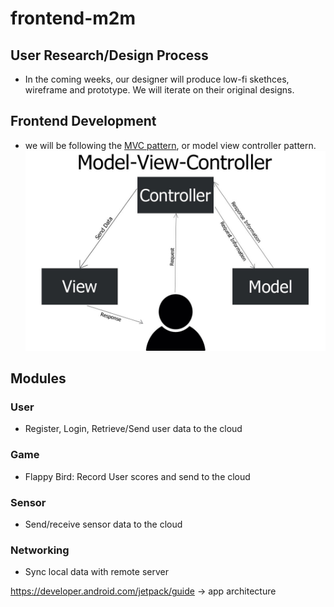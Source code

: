# frontend-m2m

## User Research/Design Process 
- In the coming weeks, our designer will produce low-fi skethces, wireframe and prototype. We will iterate on their original designs.

## Frontend Development 
- we will be following the [MVC pattern](https://medium.com/@joespinelli_6190/mvc-model-view-controller-ef878e2fd6f5), or model view controller pattern. 
![mvc](/photos/mvc.jpg "mvc")

## Modules 
### User
- Register, Login, Retrieve/Send user data to the cloud
### Game
- Flappy Bird: Record User scores and send to the cloud
### Sensor 
- Send/receive sensor data to the cloud
### Networking
- Sync local data with remote server
 
https://developer.android.com/jetpack/guide -> app architecture

<!-- Mock
Earbud/Complimentary testing app
Actual Glove -->